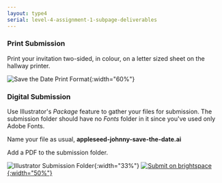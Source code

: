 ```yaml
---
layout: type4
serial: level-4-assignment-1-subpage-deliverables
---
```

### Print Submission

Print your invitation two-sided, in colour, on a letter sized sheet on the hallway printer.

![Save the Date Print Format]({{site.url}}/svg/submissions-print/print-save-the-date.svg){:width="60%"}

### Digital Submission

Use Illustrator's *Package* feature to gather your files for submission. The submission folder should have no *Fonts* folder in it since you've used only Adobe Fonts.

Name your file as usual, **appleseed-johnny-save-the-date.ai**

Add a PDF to the submission folder.

![Illustrator Submission Folder]({{site.url}}/svg/submission-folder-ai.svg){:width="33%"}
<a href="{{ site.data.type4[0].brightspace[2].bs_url }}" title="Submit on Brightspace" target="_blank">![Submit on brightspace]({{site.url}}/svg/button-submit-brightspace.svg){:width="50%"}</a>